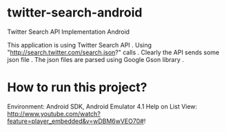 twitter-search-android
======================

Twitter Search API Implementation Android

This application is using Twitter Search API . Using "http://search.twitter.com/search.json?"
calls . Clearly the API sends some json file . The json files are parsed using Google Gson 
library .

How to run this project?
========================
  Environment: Android SDK, Android Emulator 4.1
  Help on List View: http://www.youtube.com/watch?feature=player_embedded&v=wDBM6wVEO70#!

